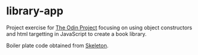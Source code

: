 # library-app
Project exercise for [The Odin Project](https://www.theodinproject.com/) focusing on using object constructors and html targetting in JavaScript to create a book library.

Boiler plate code obtained from [Skeleton](http://getskeleton.com/).
